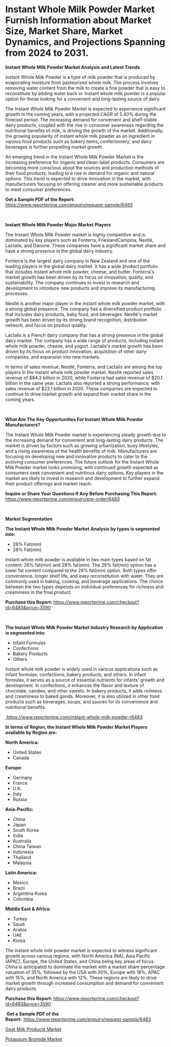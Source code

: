 <p><h1>Instant Whole Milk Powder Market Furnish Information about Market Size, Market Share, Market Dynamics, and Projections Spanning from 2024 to 2031.</h1></p><p><strong>Instant Whole Milk Powder Market Analysis and Latest Trends</strong></p>
<p><p>Instant Whole Milk Powder is a type of milk powder that is produced by evaporating moisture from pasteurized whole milk. The process involves removing water content from the milk to create a fine powder that is easy to reconstitute by adding water back in. Instant whole milk powder is a popular option for those looking for a convenient and long-lasting source of dairy.</p><p>The Instant Whole Milk Powder Market is expected to experience significant growth in the coming years, with a projected CAGR of 5.40% during the forecast period. The increasing demand for convenient and shelf-stable dairy products, coupled with the rise in consumer awareness regarding the nutritional benefits of milk, is driving the growth of the market. Additionally, the growing popularity of instant whole milk powder as an ingredient in various food products such as bakery items, confectionery, and dairy beverages is further propelling market growth.</p><p>An emerging trend in the Instant Whole Milk Powder Market is the increasing preference for organic and clean-label products. Consumers are becoming more conscious about the sources and production methods of their food products, leading to a rise in demand for organic and natural options. This trend is expected to drive innovation in the market, with manufacturers focusing on offering cleaner and more sustainable products to meet consumer preferences.</p></p>
<p><strong>Get a Sample PDF of the Report:&nbsp;</strong> <a href="https://www.reportprime.com/enquiry/request-sample/6483">https://www.reportprime.com/enquiry/request-sample/6483</a></p>
<p>&nbsp;</p>
<p><strong>Instant Whole Milk Powder Major Market Players</strong></p>
<p><p>The Instant Whole Milk Powder market is highly competitive and is dominated by key players such as Fonterra, FrieslandCampina, Nestlé, Lactalis, and Danone. These companies have a significant market share and have a strong presence in the global dairy industry.</p><p>Fonterra is the largest dairy company in New Zealand and one of the leading players in the global dairy market. It has a wide product portfolio that includes instant whole milk powder, cheese, and butter. Fonterra's market growth has been driven by its focus on innovation, quality, and sustainability. The company continues to invest in research and development to introduce new products and improve its manufacturing processes.</p><p>Nestlé is another major player in the instant whole milk powder market, with a strong global presence. The company has a diversified product portfolio that includes dairy products, baby food, and beverages. Nestlé's market growth has been driven by its strong brand recognition, distribution network, and focus on product quality.</p><p>Lactalis is a French dairy company that has a strong presence in the global dairy market. The company has a wide range of products, including instant whole milk powder, cheese, and yogurt. Lactalis's market growth has been driven by its focus on product innovation, acquisition of other dairy companies, and expansion into new markets.</p><p>In terms of sales revenue, Nestlé, Fonterra, and Lactalis are among the top players in the instant whole milk powder market. Nestlé reported sales revenue of $84.3 billion in 2020, while Fonterra had sales revenue of $20.1 billion in the same year. Lactalis also reported a strong performance, with sales revenue of $23.1 billion in 2020. These companies are expected to continue to drive market growth and expand their market share in the coming years.</p></p>
<p>&nbsp;</p>
<p><strong>What Are The Key Opportunities For Instant Whole Milk Powder Manufacturers?</strong></p>
<p><p>The Instant Whole Milk Powder market is experiencing steady growth due to the increasing demand for convenient and long-lasting dairy products. The market is driven by factors such as growing urbanization, busy lifestyles, and a rising awareness of the health benefits of milk. Manufacturers are focusing on developing new and innovative products to cater to the evolving consumer preferences. The future outlook for the Instant Whole Milk Powder market looks promising, with continued growth expected as consumers seek convenient and nutritious dairy options. Key players in the market are likely to invest in research and development to further expand their product offerings and market reach.</p></p>
<p><strong>Inquire or Share Your Questions If Any Before Purchasing This Report:</strong> <a href="https://www.reportprime.com/enquiry/pre-order/6483">https://www.reportprime.com/enquiry/pre-order/6483</a></p>
<p>&nbsp;</p>
<p><strong>Market Segmentation</strong></p>
<p><strong>The Instant Whole Milk Powder Market Analysis by types is segmented into:</strong></p>
<p><ul><li>26% Fat(min)</li><li>28% Fat(min)</li></ul></p>
<p><p>Instant whole milk powder is available in two main types based on fat content: 26% fat(min) and 28% fat(min). The 26% fat(min) option has a lower fat content compared to the 28% fat(min) option. Both types offer convenience, longer shelf life, and easy reconstitution with water. They are commonly used in baking, cooking, and beverage applications. The choice between the two types depends on individual preferences for richness and creaminess in the final product.</p></p>
<p><strong>Purchase this Report:&nbsp;</strong><a href="https://www.reportprime.com/checkout?id=6483&price=3590">https://www.reportprime.com/checkout?id=6483&price=3590</a></p>
<p>&nbsp;</p>
<p><strong>The Instant Whole Milk Powder Market Industry Research by Application is segmented into:</strong></p>
<p><ul><li>Infant Formulas</li><li>Confections</li><li>Bakery Products</li><li>Others</li></ul></p>
<p><p>Instant whole milk powder is widely used in various applications such as infant formulas, confections, bakery products, and others. In infant formulas, it serves as a source of essential nutrients for infants' growth and development. In confections, it enhances the flavor and texture of chocolate, candies, and other sweets. In bakery products, it adds richness and creaminess to baked goods. Moreover, it is also utilized in other food products such as beverages, soups, and sauces for its convenience and nutritional benefits.</p></p>
<p><a href="https://www.reportprime.com/instant-whole-milk-powder-r6483">&nbsp;https://www.reportprime.com/instant-whole-milk-powder-r6483</a></p>
<p><strong>In terms of Region, the Instant Whole Milk Powder Market Players available by Region are:</strong></p>
<p>
    <p> <strong> North America: </strong>
        <ul>
            <li>United States</li>
            <li>Canada</li>
        </ul>
        </p> 
    <p> <strong> Europe: </strong>
        <ul>
            <li>Germany</li>
            <li>France</li>
            <li>U.K.</li>
            <li>Italy</li>
            <li>Russia</li>
        </ul>
        </p> 
    <p> <strong> Asia-Pacific: </strong>
        <ul>
            <li>China</li>
            <li>Japan</li>
            <li>South Korea</li>
            <li>India</li>
            <li>Australia</li>
            <li>China Taiwan</li>
            <li>Indonesia</li>
            <li>Thailand</li>
            <li>Malaysia</li>
        </ul>
        </p> 
    <p> <strong> Latin America: </strong>
        <ul>
            <li>Mexico</li>
            <li>Brazil</li>
            <li>Argentina Korea</li>
            <li>Colombia</li>
        </ul>
        </p> 
    <p> <strong> Middle East & Africa: </strong>
        <ul>
            <li>Turkey</li>
            <li>Saudi</li>
            <li>Arabia</li>
            <li>UAE</li>
            <li>Korea</li>
        </ul>
    </p>
    </p>
<p><p>The instant whole milk powder market is expected to witness significant growth across various regions, with North America (NA), Asia Pacific (APAC), Europe, the United States, and China being key areas of focus. China is anticipated to dominate the market with a market share percentage valuation of 35%, followed by the USA with 20%, Europe with 18%, APAC with 15%, and North America with 12%. These regions are likely to drive market growth through increased consumption and demand for convenient dairy products.</p></p>
<p><strong>Purchase this Report: </strong><a href="https://www.reportprime.com/checkout?id=6483&price=3590">https://www.reportprime.com/checkout?id=6483&price=3590</a></p>
<p>&nbsp;<strong>Get a Sample PDF of the Report:&nbsp;&nbsp;</strong><a href="https://www.reportprime.com/enquiry/request-sample/6483">https://www.reportprime.com/enquiry/request-sample/6483</a></p>
<p><strong></strong></p>
<p><p><a href="https://github.com/AKSHATREPORTPRIME/Market-Research-Report-List-4/blob/main/goat-milk-products-market.md">Goat Milk Products Market</a></p><p><a href="https://crocus-run-b5a.notion.site/Potassium-Bromide-Market-Provides-Detailed-Segmentation-of-this-Market-based-on-Type-Application-a-b13ae3ee30c641e0a60dd4f95e108c1d">Potassium Bromide Market</a></p></p>